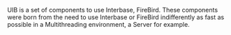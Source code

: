 UIB is a set of components to use Interbase, FireBird. These components were born from the need to use Interbase or FireBird indifferently as fast as possible in a Multithreading environment, a Server for example.